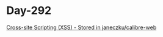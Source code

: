 # Day-292

[Cross-site Scripting (XSS) - Stored in janeczku/calibre-web](https://huntr.com/bounties/38aab28f-1551-4a9f-81d4-4537813a53d7/)
